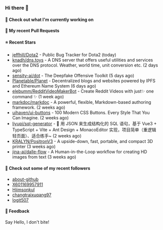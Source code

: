 ### Hi there 👋

#### 👷 Check out what I'm currently working on

#### 🔨 My recent Pull Requests


#### ⭐ Recent Stars

- [jeffhill/Dota2](https://github.com/jeffhill/Dota2) - Public Bug Tracker for Dota2 (today)
- [knadh/dns.toys](https://github.com/knadh/dns.toys) - A DNS server that offers useful utilities and services over the DNS protocol. Weather, world time, unit conversion etc. (2 days ago)
- [sensity-ai/dot](https://github.com/sensity-ai/dot) - The Deepfake Offensive Toolkit (5 days ago)
- [Planetable/Planet](https://github.com/Planetable/Planet) - Decentralized blogs and websites powered by IPFS and Ethereum Name System (6 days ago)
- [elebumm/RedditVideoMakerBot](https://github.com/elebumm/RedditVideoMakerBot) - Create Reddit Videos with just✨ one command ✨ (1 week ago)
- [markdoc/markdoc](https://github.com/markdoc/markdoc) - A powerful, flexible, Markdown-based authoring framework. (2 weeks ago)
- [uihaven/ui-buttons](https://github.com/uihaven/ui-buttons) - 100 Modern CSS Buttons. Every Style That You Can Imagine. (2 weeks ago)
- [liyupi/sql-generator](https://github.com/liyupi/sql-generator) - 🔨 用 JSON 来生成结构化的 SQL 语句，基于 Vue3 &#43; TypeScript &#43; Vite &#43; Ant Design &#43; MonacoEditor 实现，项目简单（重逻辑轻页面）、适合练手~ (2 weeks ago)
- [KRALYN/PositronV3](https://github.com/KRALYN/PositronV3) - A upside-down, fast, portable, and compact 3D printer (3 weeks ago)
- [jina-ai/dalle-flow](https://github.com/jina-ai/dalle-flow) - A Human-in-the-Loop workflow for creating HD images from text (3 weeks ago)

#### 👯 Check out some of my recent followers

- [about-github](https://github.com/about-github)
- [X601169957911](https://github.com/X601169957911)
- [Hiimsonkul](https://github.com/Hiimsonkul)
- [changtraixuqang97](https://github.com/changtraixuqang97)
- [logit507](https://github.com/logit507)

#### 💬 Feedback

Say Hello, I don't bite!
